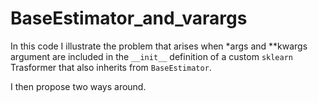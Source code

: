 # BaseEstimator_and_varargs

In this code I illustrate the problem that arises when *args and **kwargs argument are included in the ```__init__``` definition of a custom ```sklearn``` Trasformer that also inherits from ```BaseEstimator```.

I then propose two ways around.
